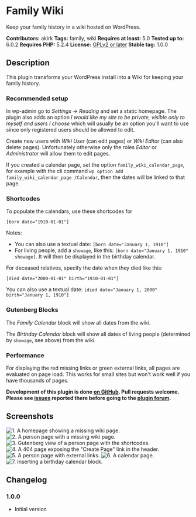 # Family Wiki

Keep your family history in a wiki hosted on WordPress.

**Contributors:** akirk
**Tags:** family, wiki
**Requires at least:** 5.0
**Tested up to:** 6.0.2
**Requires PHP:** 5.2.4
**License:** [GPLv2 or later](http://www.gnu.org/licenses/gpl-2.0.html)
**Stable tag:** 1.0.0

## Description

This plugin transforms your WordPress install into a Wiki for keeping your family history. 

### Recommended setup

In wp-admin go to *Settings* → *Reading* and set a static homepage. The plugin also adds an option *I would like my site to be private, visible only to myself and users I choose* which will usually be an option you'll want to use since only registered users should be allowed to edit.

Create new users with *Wiki User* (can edit pages) or *Wiki Editor* (can also delete pages). Unfortunately otherwise only the roles *Editor* or *Administrator* will allow them to edit pages.

If you created a calendar page, set the option `family_wiki_calendar_page`, for example with the cli command `wp option add family_wiki_calendar_page /Calendar`, then the dates will be linked to that page.

### Shortcodes
To populate the calendars, use these shortcodes for 

`[born date="1910-01-01"]`

Notes: 
- You can also use a textual date: `[born date="January 1, 1910"]`
- For living people, add a `showage`, like this: `[born date="January 1, 1910" showage]`. It will then be displayed in the birthday calendar.

For deceased relatives, specify the date when they died like this:

`[died date="2000-01-01" birth="1910-01-01"]`

You can also use a textual date: `[died date="January 1, 2000" birth="January 1, 1910"]`

### Gutenberg Blocks

The *Family Calendar* block will show all dates from the wiki.

The *Birthday Calendar* block will show all dates of living people (determined by `showage`, see above) from the wiki.


### Performance

For displaying the red missing links or green external links, all pages are evaluated on page load. This works for small sites but won't work well if you have thousands of pages.

**Development of this plugin is done [on GitHub](https://github.com/akirk/family-wiki). Pull requests welcome. Please see [issues](https://github.com/akirk/family-wiki/issues) reported there before going to the [plugin forum](https://wordpress.org/support/plugin/family-wiki).**


## Screenshots

![1. A homepage showing a missing wiki page.](/assets/screenshot-1.png)
![2. A person page with a missing wiki page.](/assets/screenshot-2.png)
![3. Gutenberg view of a person page with the shortcodes.](/assets/screenshot-3.png)
![4. A 404 page exposing the "Create Page" link in the header.](/assets/screenshot-4.png)
![5. A person page with external links.](/assets/screenshot-5.png)
![6. A calendar page.](/assets/screenshot-6.png)
![7. Inserting a birthday calendar block.](/assets/screenshot-7.png)

## Changelog

### 1.0.0
- Initial version
